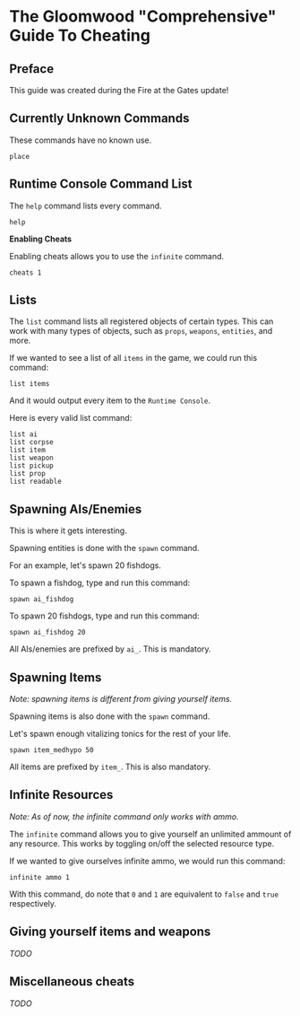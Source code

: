 # The Gloomwood "Comprehensive" Guide To Cheating

## Preface

This guide was created during the Fire at the Gates update!

## Currently Unknown Commands

These commands have no known use.
```
place
```

## Runtime Console Command List

The `help` command lists every command.

```
help
```

**Enabling Cheats**

Enabling cheats allows you to use the `infinite` command.
```
cheats 1
```

## Lists

The `list` command lists all registered objects of certain types.
This can work with many types of objects, such as `props`, `weapons`,
`entities`, and more.

If we wanted to see a list of all `items` in the game, we could run this command:
```
list items
```
And it would output every item to the `Runtime Console`.

Here is every valid list command:
```
list ai
list corpse
list item
list weapon
list pickup
list prop
list readable
```

## Spawning AIs/Enemies

This is where it gets interesting.

Spawning entities is done with the `spawn` command.

For an example, let's spawn 20 fishdogs.

To spawn a fishdog, type and run this command:

```
spawn ai_fishdog
```

To spawn 20 fishdogs, type and run this command:

```
spawn ai_fishdog 20
```

All AIs/enemies are prefixed by `ai_`. This is mandatory.

## Spawning Items 

*Note: spawning items is different from giving yourself items.*

Spawning items is also done with the `spawn` command.

Let's spawn enough vitalizing tonics for the rest of your life.

```
spawn item_medhypo 50
```

All items are prefixed by `item_`. This is also mandatory.

## Infinite Resources

*Note: As of now, the infinite command only works with ammo.*

The `infinite` command allows you to give yourself an unlimited ammount
of any resource. This works by toggling on/off the selected resource type.

If we wanted to give ourselves infinite ammo, we would run this command:

```
infinite ammo 1
```

With this command, do note that `0` and `1` are equivalent to
`false` and `true` respectively.

## Giving yourself items and weapons

*TODO*

## Miscellaneous cheats

*TODO*



